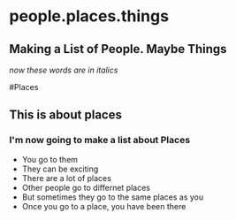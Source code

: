 # people.places.things
## Making a List of People. Maybe Things
_now these words are in italics_

#Places
## This is about places
### I'm now going to make a list about Places
* You go to them
* They can be exciting 
* There are a lot of places
* Other people go to differnet places
* But sometimes they go to the same places as you
* Once you go to a place, you have been there
